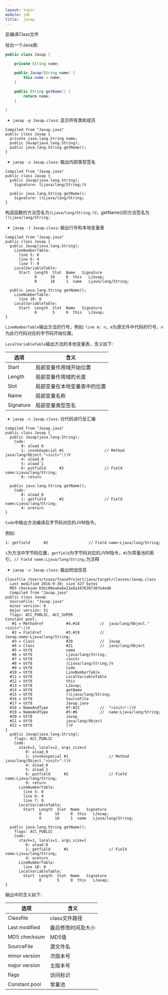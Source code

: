 ```yaml
---
layout: topic
module: jdk
title:  javap
---
```


反编译Class文件

给出一个Java类:

```java
public class Javap {

    private String name;

    public Javap(String name) {
        this.name = name;
    }

    public String getName() {
        return name;
    }

}
```

* `javap -p Javap.class`: 显示所有类和成员

```javap
Compiled from "Javap.java"
public class Javap {
  private java.lang.String name;
  public Javap(java.lang.String);
  public java.lang.String getName();
}
```

* `javap -s Javap.class`: 输出内部类型签名

```javap
Compiled from "Javap.java"
public class Javap {
  public Javap(java.lang.String);
    Signature: (Ljava/lang/String;)V

  public java.lang.String getName();
    Signature: ()Ljava/lang/String;
}
```

构造函数的方法签名为`(Ljava/lang/String;)V`，getName()的方法签名为`()Ljava/lang/String;`

* `javap -l Javap.class`: 输出行号和本地变量表

```javap
Compiled from "Javap.java"
public class Javap {
  public Javap(java.lang.String);
    LineNumberTable:
      line 5: 0
      line 6: 4
      line 7: 9
    LocalVariableTable:
      Start  Length  Slot  Name   Signature
             0      10     0  this   LJavap;
             0      10     1  name   Ljava/lang/String;

  public java.lang.String getName();
    LineNumberTable:
      line 10: 0
    LocalVariableTable:
      Start  Length  Slot  Name   Signature
             0       5     0  this   LJavap;
}
```

`LineNumberTable`输出方法的行号，例如: `line m: n`，`m`为源文件中代码的行号，`n`为此行代码对应的字节码开始位置。

`LocalVariableTable`输出方法的本地变量表，含义如下:

| 选项  | 含义 |
| --- | --- |
| Start | 局部变量作用域开始位置 |
| Length | 局部变量作用域的长度 |
| Slot | 局部变量在本地变量表中的位置 |
| Name | 局部变量名称 |
| Signature | 局部变量类型签名 |

* `javap -c Javap.class`: 对代码进行反汇编

```javap
Compiled from "Javap.java"
public class Javap {
  public Javap(java.lang.String);
    Code:
       0: aload_0       
       1: invokespecial #1                  // Method java/lang/Object."<init>":()V
       4: aload_0       
       5: aload_1       
       6: putfield      #2                  // Field name:Ljava/lang/String;
       9: return        

  public java.lang.String getName();
    Code:
       0: aload_0       
       1: getfield      #2                  // Field name:Ljava/lang/String;
       4: areturn       
}
```

`Code`中输出方法编译后字节码对应的JVM指令。

例如: 

```javap
1: getfield      #2                  // Field name:Ljava/lang/String;
```

`1`为方法中字节码位置，`getfield`为字节码对应的JVM指令，`#2`为常量池的索引，`// Field name:Ljava/lang/String;`为注释

* `javap -v Javap.class`: 输出附加信息

```javap
Classfile /Users/txazo/TxazoProject/java/target/classes/Javap.class
  Last modified 2016-9-30; size 427 bytes
  MD5 checksum b5bc00ea6a6e21e6a347636f307e4ed6
  Compiled from "Javap.java"
public class Javap
  SourceFile: "Javap.java"
  minor version: 0
  major version: 51
  flags: ACC_PUBLIC, ACC_SUPER
Constant pool:
   #1 = Methodref          #4.#18         //  java/lang/Object."<init>":()V
   #2 = Fieldref           #3.#19         //  Javap.name:Ljava/lang/String;
   #3 = Class              #20            //  Javap
   #4 = Class              #21            //  java/lang/Object
   #5 = Utf8               name
   #6 = Utf8               Ljava/lang/String;
   #7 = Utf8               <init>
   #8 = Utf8               (Ljava/lang/String;)V
   #9 = Utf8               Code
  #10 = Utf8               LineNumberTable
  #11 = Utf8               LocalVariableTable
  #12 = Utf8               this
  #13 = Utf8               LJavap;
  #14 = Utf8               getName
  #15 = Utf8               ()Ljava/lang/String;
  #16 = Utf8               SourceFile
  #17 = Utf8               Javap.java
  #18 = NameAndType        #7:#22         //  "<init>":()V
  #19 = NameAndType        #5:#6          //  name:Ljava/lang/String;
  #20 = Utf8               Javap
  #21 = Utf8               java/lang/Object
  #22 = Utf8               ()V
{
  public Javap(java.lang.String);
    flags: ACC_PUBLIC
    Code:
      stack=2, locals=2, args_size=2
         0: aload_0       
         1: invokespecial #1                  // Method java/lang/Object."<init>":()V
         4: aload_0       
         5: aload_1       
         6: putfield      #2                  // Field name:Ljava/lang/String;
         9: return        
      LineNumberTable:
        line 5: 0
        line 6: 4
        line 7: 9
      LocalVariableTable:
        Start  Length  Slot  Name   Signature
               0      10     0  this   LJavap;
               0      10     1  name   Ljava/lang/String;

  public java.lang.String getName();
    flags: ACC_PUBLIC
    Code:
      stack=1, locals=1, args_size=1
         0: aload_0       
         1: getfield      #2                  // Field name:Ljava/lang/String;
         4: areturn       
      LineNumberTable:
        line 10: 0
      LocalVariableTable:
        Start  Length  Slot  Name   Signature
               0       5     0  this   LJavap;
}
```

输出中的含义如下:

| 选项 | 含义 |
| --- | --- |
| Classfile | class文件路径 |
| Last modified | 最后修改时间及大小 |
| MD5 checksum | MD5值 |
| SourceFile | 源文件名 |
| minor version | 次版本号 |
| major version | 主版本号 |
| flags | 访问标识 |
| Constant pool | 常量池 |
